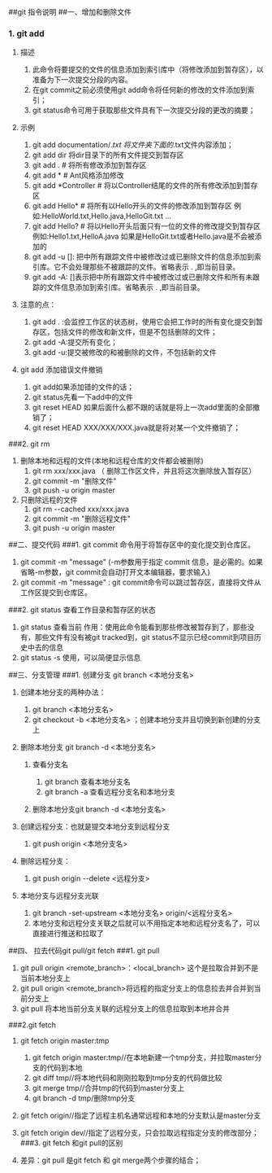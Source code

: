 
##git 指令说明
##一、增加和删除文件
### 1. git add 
1. 描述
	1. 此命令将要提交的文件的信息添加到索引库中（将修改添加到暂存区），以准备为下一次提交分段的内容。
	2. 在git commit之前必须使用git add命令将任何新的修改的文件添加到索引；
	3. git status命令可用于获取那些文件具有下一次提交分段的更改的摘要；
2. 示例
	1. git add documentation/*.txt  将文件夹下面的*.txt文件内容添加；
	2. git add dir  将dir目录下的所有文件提交到暂存区
	3. git add .  # 将所有修改添加到暂存区
	4. git add *  # Ant风格添加修改
	5. git add *Controller   # 将以Controller结尾的文件的所有修改添加到暂存区
	6. git add Hello*   # 将所有以Hello开头的文件的修改添加到暂存区 例如:HelloWorld.txt,Hello.java,HelloGit.txt ...
	7. git add Hello?   # 将以Hello开头后面只有一位的文件的修改提交到暂存区 例如:Hello1.txt,HelloA.java 如果是HelloGit.txt或者Hello.java是不会被添加的
	8. git add -u [<path>]: 把<path>中所有跟踪文件中被修改过或已删除文件的信息添加到索引库。它不会处理那些不被跟踪的文件。省略<path>表示 . ,即当前目录。
	9. git add -A: []表示把中所有跟踪文件中被修改过或已删除文件和所有未跟踪的文件信息添加到索引库。省略<path>表示 . ,即当前目录。


3. 注意的点：
	1. git add . :会监控工作区的状态树，使用它会把工作时的所有变化提交到暂存区，包括文件的修改和新文件，但是不包括删除的文件；
	2. git add -A:提交所有变化；
	3. git add -u:提交被修改的和被删除的文件，不包括新的文件
4. git add 添加错误文件撤销
	1. git add如果添加错的文件的话；
	2. git status先看一下add中的文件
	3. git reset HEAD 如果后面什么都不跟的话就是将上一次add里面的全部撤销了；
	4. git reset HEAD  XXX/XXX/XXX.java就是将对某一个文件撤销了；

###2. git rm
1. 删除本地和远程的文件(本地和远程仓库的文件都会被删除)
	1. git rm xxx/xxx.java  （  删除工作区文件，并且将这次删除放入暂存区）
	2. git commit -m "删除文件"
	3. git push -u origin master
2. 只删除远程的文件
	1. git rm --cached xxx/xxx.java
	2. git commit -m "删除远程文件"
	3. git push -u origin master

##二、提交代码
###1. git commit 命令用于将暂存区中的变化提交到仓库区。
1.  git commit -m "message" (-m参数用于指定 commit 信息，是必需的。如果省略-m参数，git commit会自动打开文本编辑器，要求输入)
2.   git commit <filename>  -m "message"  : git commit命令可以跳过暂存区，直接将文件从工作区提交到仓库区。


###2. git status 查看工作目录和暂存区的状态
1. git status 查看当前 作用：使用此命令能看到那些修改被暂存到了，那些没有，那些文件有没有被git tracked到，git status不显示已经commit到项目历史中去的信息
2. git status -s 使用，可以简便显示信息



##三、分支管理
###1. 创建分支  git branch <本地分支名>
1. 创建本地分支的两种办法：
	1. git branch <本地分支名>
	2. git checkout -b <本地分支名>  ；创建本地分支并且切换到新创建的分支上

2. 删除本地分支 git branch -d <本地分支名>
	1. 查看分支名
		1. git branch  查看本地分支名
		2. git branch -a 查看远程分支名和本地分支

	2. 删除本地分支git branch -d <本地分支名>

3. 创建远程分支：也就是提交本地分支到远程分支
	1. git push origin <本地分支名>  

4. 删除远程分支：
	1. git push origin --delete <远程分支>

5. 本地分支与远程分支光联
	1. git branch -set-upstream <本地分支名> origin/<远程分支名>
	2. 本地分支和远程分支关联之后就可以不用指定本地和远程分支名了，可以直接进行推送和拉取了





##四、 拉去代码git pull/git fetch
###1. git pull
1. git pull origin <remote_branch>：<local_branch> 这个是拉取合并到不是当前本地分支上
2. git pull origin <remote_branch>将远程的指定分支上的信息拉去并合并到当前分支上
3. git pull 将本地当前分支关联的远程分支上的信息拉取到本地并合并

###2.git fetch
1. git fetch origin master:tmp
	1. git fetch origin master:tmp//在本地新建一个tmp分支，并拉取master分支的代码到本地
	2. git diff tmp//将本地代码和刚刚拉取到tmp分支的代码做比较
	3. git merge tmp//合并tmp的代码到master分支上
	4. git branch -d tmp/删除tmp分支

2. git fetch origin//指定了远程主机名通常远程和本地的分支默认是master分支
3. git fetch origin dev//指定了远程分支，只会拉取远程指定分支的修改部分；
###3. git fetch 和git pull的区别
1. 差异：git pull 是git fetch 和 git merge两个步骤的结合；

